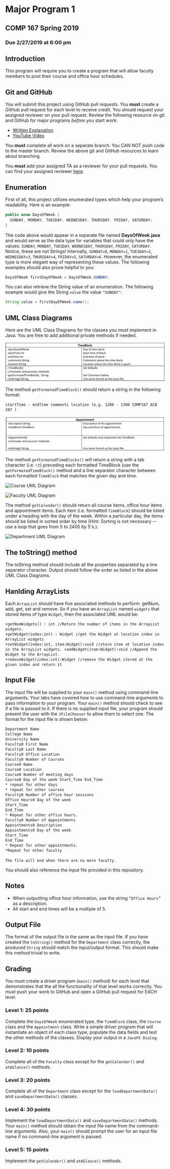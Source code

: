 # Major Program 1
## COMP 167 Spring 2019
### Due 2/27/2019 at 6:00 pm

## Introduction

This program will require you to create a program that will allow faculty members to post their course and office hour schedules.

## Git and GitHub

You will submit this project using GitHub pull requests. You **must** create a GitHub pull request for each level to receive credit. You should request your assigned reviewer on your pull request. Review the following resource on git and GitHub for major programs _before_ you start work:

- [Written Explanation](https://gist.github.com/ccannon94/511115be821a873ae9ec5f4db9cfdda0)
- [YouTube Video](https://www.youtube.com/watch?v=l2bP9JKQkdA)

You **must** complete all work on a separate branch. You CAN NOT push code to the master branch. Review the above git and GitHub resources to learn about branching.

You **must** add your assigned TA as a reviewer for your pull requests. You can find your assigned reviewer [here](./assigned-reviewers.csv).

## Enumeration

First of all, this project utilizes enumerated types which help your program’s readability. Here is an example:

```java
public enum DaysOfWeek {
  SUNDAY, MONDAY, TUESDAY, WEDNESDAY, THURSDAY, FRIDAY, SATURDAY;
}
```

The code above would appear in a separate file named **DaysOfWeek.java** and would serve as the data type for variables that could only have the values: `SUNDAY`, `MONDAY`, `TUESDAY`, `WEDNESDAY`, `THURSDAY`, `FRIDAY`, `SATURDAY`. Notice, these are not Strings! Internally, `SUNDAY=0`, `MONDAY=1`, `TUESDAY=2`, `WEDNESDAY=3`, `THURSDAY=4`, `FRIDAY=5`, `SATURDAY=6`. However, the enumerated type is more elegant way of representing these values. The following examples should also prove helpful to you:

```java
DaysOfWeek firstDayOfWeek = DaysOfWeek.SUNDAY;
```

You can also retrieve the String value of an enumeration. The following example would give the String `value` the value `"SUNDAY"`:

```java
String value = firstDayOfWeek.name();
```

## UML Class Diagrams

Here are the UML Class Diagrams for the classes you must implement in Java. You are free to add additional private methods if needed.

![TimeBlock UML Diagram](https://github.com/NCATCS/Spring2019-MP1/blob/master/images/TimeBlock.png)

The method `getFormatedTimeBlock()` should return a string in the following format:
```
startTime - endTime comments location (e.g. 1200 - 1300 COMP167 ACB 207 )
```

![Appointment UML Diagram](https://github.com/NCATCS/Spring2019-MP1/blob/master/images/Appointment.png)

The method `getFormatedTimeBlocks()` will return a string with a tab character (i.e. `\t`) preceding each formatted TimeBlock (use the `getFormatedTimeBlock()` method and a line separator character between each formatted `TimeBlock` that matches the given day and time.

![Course UML Diagram](https://github.com/NCATCS/Spring2019-MP1/blob/master/images/Course.png)

![Faculty UML Diagram](https://github.com/NCATCS/Spring2019-MP1/blob/master/images/Faculty.png)

The method `getCalendar()` should return all course items, office hour items and appointment items. Each item (i.e. formatted `TimeBlock`) should be listed under a heading with the day of the week. Within a particular day, the items should be listed in sorted order by time (Hint: Sorting is not necessary -- use a loop that goes from 5 to 2400 by 5's.).

![Department UML Diagram](https://github.com/NCATCS/Spring2019-MP1/blob/master/images/Department.png)

## The toString() method

The toString method should include all the properties separated by a line separator character. Output should follow the order as listed in the above UML Class Diagrams.

## Hanlding ArrayLists

Each `ArrayList` should have five associated methods to perform: getNum, add, get, set and remove. So if you have an `ArrayList` named `widgets` that stored items of type `Widget`, then the associated UML would be:

```
+getNumWidgets() : int //Return the number of items in the ArrayList widgets.
+getWidget(index:int) : Widget //get the Widget at location index in ArrayList widgets
+setWidget(index:int, item:Widget):void //store item at location index in the ArrayList widgets. +addWidget(item:Widget):void //Append the Widget to the ArrayList.
+removeWidget(index:int):Widget //remove the Widget stored at the given index and return it
```

## Input File

The input file will be supplied to your `main()` method using command-line arguments. Your labs have covered how to use command-line arguments to pass information to your program. Your `main()` method should check to see if a file is passed to it. If there is no supplied input file, your program should present the user with the `JFileChooser` to allow them to select one. The format for the input file is shown below:

```
Department Name
College Name
University Name
Faculty0 First Name
Faculty0 Last Name
Faculty0 Office Location
Faculty0 Number of Courses
Course0 Name
Course0 Location
Course0 Number of meeting days
Course0 Day of the week Start_Time End_Time
* repeat for other days
* repeat for other courses
Faculty0 Number of office hour sessions
Office Hours0 Day of the week
Start_Time
End_Time
* Repeat for other office hours.
Faculty0 Number of Appointments
Appointments0 Description
Appointments0 Day of the week
Start_Time
End_Time
* Repeat for other appointments.
*Repeat for other faculty

The file will end when there are no more faculty.
```

You should also reference the input file provided in this repository.

## Notes

- When outputting office hour information, use the string `“Office Hours”` as a description.
- All start and end times will be a multiple of 5.

## Output File

The format of the output file is the same as the input file. If you have created the `toString()` method for the `Department` class correctly, the produced `String` should match the input/output format. This should make this method trivial to write.

## Grading

You must create a driver program (`main()` method) for each level that demonstrates that the all the functionality of that level works correctly. You must push your work to GitHub and open a GitHub pull request for EACH level.

### Level 1: 25 points
Complete the `DaysOfWeek` enumerated type, the `TimeBlock` class, the `Course` class and the `Appointment` class. Write a simple driver program that will instantiate an object of each class type, populate the data fields and test the other methods of the classes. Display your output in a `JavaFX Dialog`.

### Level 2: 10 points
Complete all of the `Faculty` class except for the `getCalendar()` and `atAGlance()` methods.

### Level 3: 20 points
Complete all of the `Department` class except for the `loadDepartmentData()` and `saveDepartmentData()`
classes.

### Level 4: 30 points
Implement the `loadDepartmentData()` and `saveDepartmentData()` methods. Your `main()` method should obtain the input file name from the command-line arguments. Also, your `main()` should prompt the user for an input file name if no command-line argument is passed.

### Level 5: 15 points
Implement the `getCalender()` and `atAGlance()` methods.
